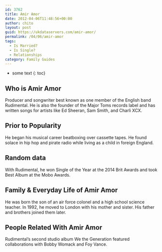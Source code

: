 ```yaml
---
id: 3762
title: Amir Amor
date: 2012-04-06T11:48:56+00:00
author: chito
layout: post
guid: https://ukdataservers.com/amir-amor/
permalink: /04/06/amir-amor
tags:
  - Is Married?
  - Is Single?
  - Relationships
category: Family Guides
---
```


* some text
{: toc}
          
          
## Who is  Amir Amor
                  
                  
                  
Producer and songwriter best known as one member of the English band Rudimental. He is also the founder of the Major Toms records label and has written songs for artists like Ed Sheeran, Sam Smith, and Charli XCX.
                  
                
                
                
## Prior to Popularity 
                  
                  
                  
He began his musical career beatboxing over cassette tapes. He found solace in hip hop and pirate radio while living as a child in foreign England.
                  
                
                
                
## Random data 
                  
                  
                  
With Rudimental, he won Single of the Year at the 2014 Brit Awards and took Best Album at the Mobo Awards.
                  
                
                
                
## Family & Everyday Life of Amir Amor
                  
                  
                  
He was born the son of an air force colonel and a high school science teacher. In 1992, he moved to London with his mother and sister. His father and brothers joined them later.
                  
                
                
                
## People Related With  Amir Amor
                  
                  
                  
Rudimental&#8217;s second studio album We the Generation featured collaborations with Bobby Womack and Foy Vance.
                  
                
              
            
          
          
          
    
    
  
